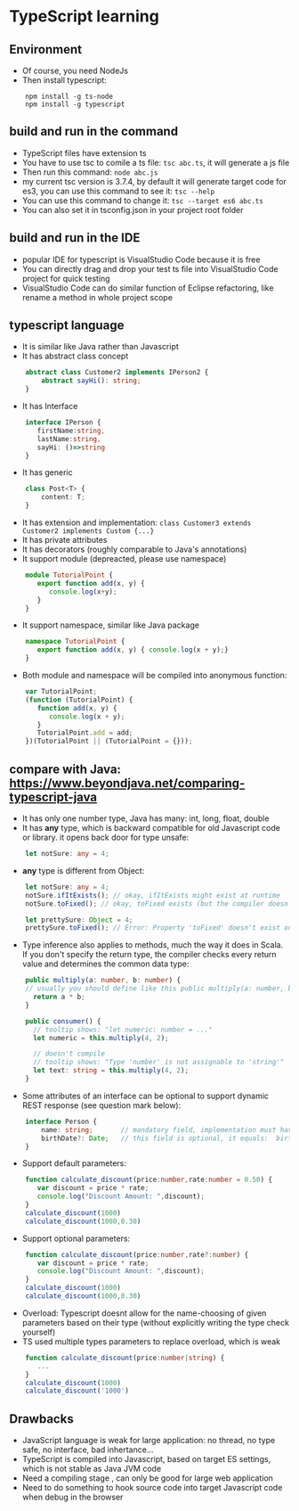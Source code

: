 # TypeScript learning

## Environment

- Of course, you need NodeJs
- Then install typescript:
```shell
    npm install -g ts-node
    npm install -g typescript
```

## build and run in the command

- TypeScript files have extension ts
- You have to use tsc to comile  a ts file: `tsc abc.ts`, it will generate a js file
- Then run this command: `node abc.js`
- my current tsc version is 3.7.4, by default it will generate target code for es3, you can use this command to see it: `tsc --help`
- You can use this command to change it: `tsc --target es6 abc.ts`
- You can also set it in tsconfig.json in your project root folder

## build and run in the IDE

- popular IDE for typescript is VisualStudio Code because it is free
- You can directly drag and drop your test ts file into VisualStudio Code project for quick testing
- VisualStudio Code can do similar function of Eclipse refactoring, like rename a method in whole project scope

## typescript language 
+ It is similar like Java rather than Javascript
+ It has abstract class concept
```typescript
	abstract class Customer2 implements IPerson2 {   
		abstract sayHi(): string;
	}
```
+ It has Interface
```typescript
	interface IPerson { 
	   firstName:string, 
	   lastName:string, 
	   sayHi: ()=>string 
	} 
```	
+ It has generic
```typescript
    class Post<T> {
        content: T;
    }
```	

+ It has extension and implementation: `class Customer3 extends Customer2 implements Custom {...}`
+ It has private attributes
+ It has decorators (roughly comparable to Java's annotations)
+ It support module (depreacted, please use namespace)
```typescript
	module TutorialPoint { 
	   export function add(x, y) {  
	      console.log(x+y); 
	   } 
	}
```
+ It support namespace, similar like Java package
```typescript
	namespace TutorialPoint { 
	   export function add(x, y) { console.log(x + y);} 
	}
```
+ Both module and namespace will be compiled into anonymous function:
```typescript
	var TutorialPoint; 
	(function (TutorialPoint) { 
	   function add(x, y) { 
	      console.log(x + y); 
	   } 
	   TutorialPoint.add = add; 
	})(TutorialPoint || (TutorialPoint = {}));
```

## compare with Java:  https://www.beyondjava.net/comparing-typescript-java
+ It has only one number type, Java has many: int, long, float, double
+ It has **any** type, which is backward compatible for old Javascript code or library. it opens back door for type unsafe:
```typescript
	let notSure: any = 4;
```
+ **any** type is different from Object:
```typescript
	let notSure: any = 4;
	notSure.ifItExists(); // okay, ifItExists might exist at runtime
	notSure.toFixed(); // okay, toFixed exists (but the compiler doesn't check)

	let prettySure: Object = 4;
	prettySure.toFixed(); // Error: Property 'toFixed' doesn't exist on type 'Object'.
```

+ Type inference also applies to methods, much the way it does in Scala. 
If you don't specify the return type, the compiler checks every return value and determines the common data type:
```typescript
	public multiply(a: number, b: number) {  
	// usually you should define like this public multiply(a: number, b: number): number {
	  return a * b;
	}

	public consumer() {
	  // tooltip shows: "let numeric: number = ..."
	  let numeric = this.multiply(4, 2);

	  // doesn't compile
	  // tooltip shows: "Type 'number' is not assignable to 'string'"
	  let text: string = this.multiply(4, 2);
	}
```
+ Some attributes of an interface can be optional to support dynamic REST response (see question mark below):
```typescript
	interface Person {		
		name: string;       // mandatory field, implementation must have it
		birthDate?: Date;   // this field is optional, it equals:  birthDate: undefined|Date;
	}
```
+ Support default parameters:
```typescript
	function calculate_discount(price:number,rate:number = 0.50) { 
	   var discount = price * rate; 
	   console.log("Discount Amount: ",discount); 
	} 
	calculate_discount(1000) 
	calculate_discount(1000,0.30)
```
+ Support optional parameters:
```typescript
	function calculate_discount(price:number,rate?:number) { 
	   var discount = price * rate; 
	   console.log("Discount Amount: ",discount); 
	} 
	calculate_discount(1000) 
	calculate_discount(1000,0.30)
```
+ Overload: Typescript doesnt allow for the name-choosing of given parameters based on their type (without explicitly writing the type check yourself)
+ TS used multiple types parameters to replace overload, which is weak
```typescript
	function calculate_discount(price:number|string) { 
	   ...
	} 
	calculate_discount(1000) 
	calculate_discount('1000')
```


## Drawbacks
+ JavaScript language is weak for large application: no thread, no type safe, no interface, bad inhertance...
+ TypeScript is compiled into Javascript, based on target ES settings, which is not stable as Java JVM code
+ Need a compiling stage , can only be good for large web application
+ Need to do something to hook source code into target Javascript code when debug in the browser


